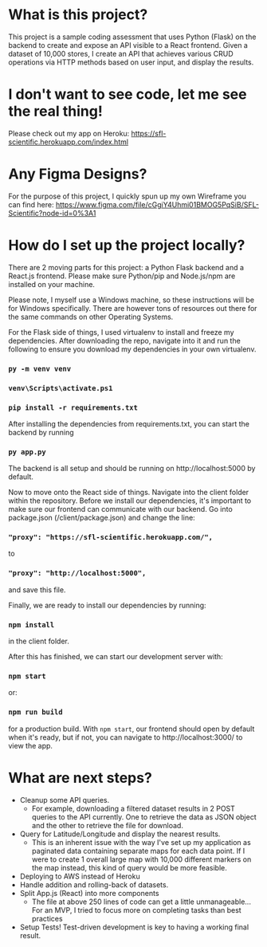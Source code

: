 # What is this project?

This project is a sample coding assessment that uses Python (Flask) on the backend to create and expose an API visible to a React frontend. Given a dataset of 10,000 stores, I create an API that achieves various CRUD operations via HTTP methods based on user input, and display the results.

# I don't want to see code, let me see the real thing!

Please check out my app on Heroku: https://sfl-scientific.herokuapp.com/index.html

# Any Figma Designs?

For the purpose of this project, I quickly spun up my own Wireframe you can find here: https://www.figma.com/file/cGgiY4Uhmi01BMOG5PqSiB/SFL-Scientific?node-id=0%3A1

# How do I set up the project locally?

There are 2 moving parts for this project: a Python Flask backend and a React.js frontend. Please make sure Python/pip and Node.js/npm are installed on your machine.

Please note, I myself use a Windows machine, so these instructions will be for Windows specifically. There are however tons of resources out there for the same commands on other Operating Systems.

For the Flask side of things, I used virtualenv to install and freeze my dependencies. After downloading the repo, navigate into it and run the following to ensure you download my dependencies in your own virtualenv.

### `py -m venv venv`
### `venv\Scripts\activate.ps1`
### `pip install -r requirements.txt`

After installing the dependencies from requirements.txt, you can start the backend by running

### `py app.py`

The backend is all setup and should be running on http://localhost:5000 by default.

Now to move onto the React side of things. Navigate into the client folder within the repository. Before we install our dependencies, it's important to make sure our frontend can communicate with our backend. Go into package.json (/client/package.json) and change the line:

### `"proxy": "https://sfl-scientific.herokuapp.com/",`
to
### `"proxy": "http://localhost:5000",`

and save this file.

Finally, we are ready to install our dependencies by running:

### `npm install`

in the client folder.

After this has finished, we can start our development server with:

### `npm start`

or:

### `npm run build`

for a production build. With `npm start`, our frontend should open by default when it's ready, but if not, you can navigate to http://localhost:3000/ to view the app.

# What are next steps?

- Cleanup some API queries.
    - For example, downloading a filtered dataset results in 2 POST queries to the API currently. One to retrieve the data as JSON object and the other to retrieve the file for download.
- Query for Latitude/Longitude and display the nearest results.
    - This is an inherent issue with the way I've set up my application as paginated data containing separate maps for each data point. If I were to create 1 overall large map with 10,000 different markers on the map instead, this kind of query would be more feasible.
- Deploying to AWS instead of Heroku
- Handle addition and rolling-back of datasets.
- Split App.js (React) into more components
    - The file at above 250 lines of code can get a little unmanageable... For an MVP, I tried to focus more on completing tasks than best practices
- Setup Tests! Test-driven development is key to having a working final result.